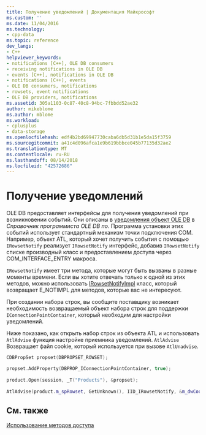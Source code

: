 ```yaml
---
title: Получение уведомлений | Документация Майкрософт
ms.custom: ''
ms.date: 11/04/2016
ms.technology:
- cpp-data
ms.topic: reference
dev_langs:
- C++
helpviewer_keywords:
- notifications [C++], OLE DB consumers
- receiving notifications in OLE DB
- events [C++], notifications in OLE DB
- notifications [C++], events
- OLE DB consumers, notifications
- rowsets, event notifications
- OLE DB providers, notifications
ms.assetid: 305a1103-0c87-40c8-94bc-7fbbdd52ae32
author: mikeblome
ms.author: mblome
ms.workload:
- cplusplus
- data-storage
ms.openlocfilehash: edf4b2bd69947730caba6db5d31b1e5da15f3759
ms.sourcegitcommit: a41c4d096afca1e9b619bbbce045b77135d32ae2
ms.translationtype: MT
ms.contentlocale: ru-RU
ms.lasthandoff: 08/14/2018
ms.locfileid: "42572686"
---
```

# <a name="receiving-notifications"></a>Получение уведомлений
OLE DB предоставляет интерфейсы для получения уведомлений при возникновении событий. Они описаны в [уведомления объект OLE DB](/previous-versions/windows/desktop/ms725406\(v=vs.85\)) в *Справочник программиста OLE DB по*. Программа установки этих событий использует стандартный механизм точки подключения COM. Например, объект ATL, который хочет получить события с помощью `IRowsetNotify` реализует `IRowsetNotify` интерфейс, добавив `IRowsetNotify` списке производный класс и предоставлением доступа через COM_INTERFACE_ENTRY макроса.  
  
 `IRowsetNotify` имеет три метода, которые могут быть вызваны в разные моменты времени. Если вы хотите отвечать только к одной из этих методов, можно использовать [IRowsetNotifyImpl](../../data/oledb/irowsetnotifyimpl-class.md) класс, который возвращает E_NOTIMPL для методов, которые вас не интересуют.  
  
 При создании набора строк, вы сообщите поставщику возникает необходимость возвращаемый объект набора строк для поддержки `IConnectionPointContainer`, который необходим для настройки уведомлений.  
  
 Ниже показано, как открыть набор строк из объекта ATL и использовать `AtlAdvise` функция настройке приемника уведомлений. `AtlAdvise` Возвращает файл cookie, который используется при вызове `AtlUnadvise`.  
  
```cpp  
CDBPropSet propset(DBPROPSET_ROWSET);  

propset.AddProperty(DBPROP_IConnectionPointContainer, true);  
  
product.Open(session, _T("Products"), &propset);  
  
AtlAdvise(product.m_spRowset, GetUnknown(), IID_IRowsetNotify, &m_dwCookie);  
```  
  
## <a name="see-also"></a>См. также  
 [Использование методов доступа](../../data/oledb/using-accessors.md)